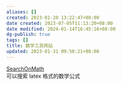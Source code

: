 ```yaml
---
aliases: []
created: 2023-01-20 13:22:47+08:00
date created: 2023-07-05T11:13:20+08:00
date modified: 2024-01-14T16:45:16+08:00
dg-publish: true
tags: []
title: 数学工具网站
updated: 2023-01-31 09:50:21+08:00
---
```


[SearchOnMath](https://www.searchonmath.com/)  
可以搜索 latex 格式的数学公式